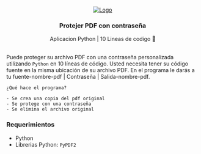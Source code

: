  <br />
<p align="center">
  <a href="https://eliudduno.github.io/">
    <img src="" alt="Logo">
  </a>

  <h3 align="center">Protejer PDF con contraseña</h3>

  <p align="center">
    Aplicacion Python | 10 Lineas de codigo 🧭
    <br>
    <br />
  </p>
</p>

Puede proteger su archivo PDF con una contraseña personalizada utilizando `Python` en 10 líneas de código. Usted necesita tener su código fuente en la misma ubicación de su archivo PDF. En el programa le darás a tu fuente-nombre-pdf | Contraseña | Salida-nombre-pdf. 
```
¿Qué hace el programa? 

- Se crea una copia del pdf original 
- Se protege con una contraseña 
- Se elimina el archivo original
```
### Requerimientos

* Python
* Librerias Python: `PyPDF2`
